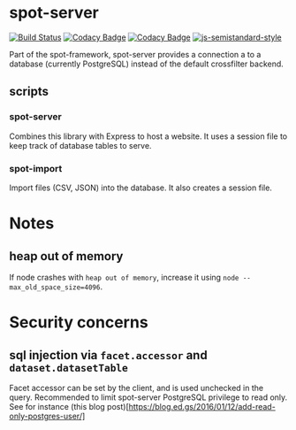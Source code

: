 # spot-server
[![Build Status](https://travis-ci.org/NLeSC/spot-server.svg?branch=master)](https://travis-ci.org/NLeSC/spot-server)
[![Codacy Badge](https://api.codacy.com/project/badge/Grade/fd4e2ef5897943ddb1c41a44a5943e8f)](https://www.codacy.com/app/NLeSC/spot-server?utm_source=github.com&amp;utm_medium=referral&amp;utm_content=NLeSC/spot-server&amp;utm_campaign=Badge_Grade)
[![Codacy Badge](https://api.codacy.com/project/badge/Coverage/fd4e2ef5897943ddb1c41a44a5943e8f)](https://www.codacy.com/app/NLeSC/spot-server?utm_source=github.com&amp;utm_medium=referral&amp;utm_content=NLeSC/spot-server&amp;utm_campaign=Badge_Coverage)
[![js-semistandard-style](https://img.shields.io/badge/code%20style-semistandard-brightgreen.svg?style=flat-square)](https://github.com/Flet/semistandard)

Part of the spot-framework, spot-server provides a connection a to a database (currently PostgreSQL) instead of the default crossfilter backend.

## scripts

### spot-server

Combines this library with Express to host a website.
It uses a session file to keep track of database tables to serve.

### spot-import

Import files (CSV, JSON) into the database.
It also creates a session file.


# Notes

## heap out of memory

If node crashes with `heap out of memory`, increase it using `node --max_old_space_size=4096`.

# Security concerns

## sql injection via `facet.accessor` and `dataset.datasetTable`

Facet accessor can be set by the client, and is used unchecked in the query.
Recommended to limit spot-server PostgreSQL privilege to read only.
See for instance (this blog post)[https://blog.ed.gs/2016/01/12/add-read-only-postgres-user/]
